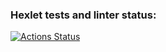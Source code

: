 ### Hexlet tests and linter status:
[![Actions Status](https://github.com/cloudfiy/frontend-project-11/actions/workflows/hexlet-check.yml/badge.svg)](https://github.com/cloudfiy/frontend-project-11/actions)